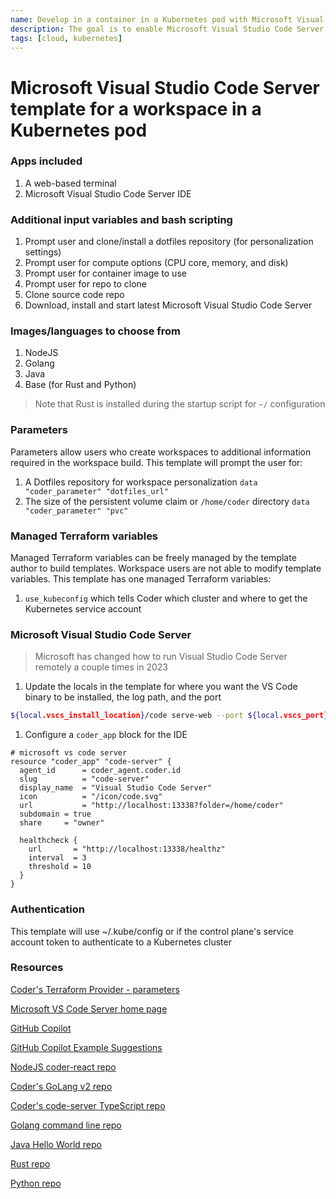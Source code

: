 ```yaml
---
name: Develop in a container in a Kubernetes pod with Microsoft Visual Studio Code Server
description: The goal is to enable Microsoft Visual Studio Code Server (VS Code in a browser) 
tags: [cloud, kubernetes]
---
```


# Microsoft Visual Studio Code Server template for a workspace in a Kubernetes pod

### Apps included

1. A web-based terminal
1. Microsoft Visual Studio Code Server IDE

### Additional input variables and bash scripting

1. Prompt user and clone/install a dotfiles repository (for personalization settings)
1. Prompt user for compute options (CPU core, memory, and disk)
1. Prompt user for container image to use
1. Prompt user for repo to clone
1. Clone source code repo
1. Download, install and start latest Microsoft Visual Studio Code Server

### Images/languages to choose from

1. NodeJS
1. Golang
1. Java
1. Base (for Rust and Python)

> Note that Rust is installed during the startup script for `~/` configuration

### Parameters

Parameters allow users who create workspaces to additional information required in the workspace build. This template will prompt the user for:

1. A Dotfiles repository for workspace personalization `data "coder_parameter" "dotfiles_url"`
2. The size of the persistent volume claim or `/home/coder` directory `data "coder_parameter" "pvc"`

### Managed Terraform variables

Managed Terraform variables can be freely managed by the template author to build templates. Workspace users are not able to modify template variables. This template has one managed Terraform variables:

1. `use_kubeconfig` which tells Coder which cluster and where to get the Kubernetes service account

### Microsoft Visual Studio Code Server

> Microsoft has changed how to run Visual Studio Code Server remotely a couple times in 2023

1. Update the locals in the template for where you want the VS Code binary to be installed, the log path, and the port

```sh
${local.vscs_install_location}/code serve-web --port ${local.vscs_port} --without-connection-token --accept-server-license-terms --extensions-dir /home/coder/.vscode-server/extensions --log debug >${local.vscs_log_path} 2>&1 
```

1. Configure a `coder_app` block for the IDE

```hcl
# microsoft vs code server
resource "coder_app" "code-server" {
  agent_id      = coder_agent.coder.id
  slug          = "code-server"  
  display_name  = "Visual Studio Code Server"
  icon          = "/icon/code.svg"
  url           = "http://localhost:13338?folder=/home/coder"
  subdomain = true
  share     = "owner"

  healthcheck {
    url       = "http://localhost:13338/healthz"
    interval  = 3
    threshold = 10
  }  
}
```

### Authentication

This template will use ~/.kube/config or if the control plane's service account token to authenticate to a Kubernetes cluster

### Resources

[Coder's Terraform Provider - parameters](https://registry.terraform.io/providers/coder/coder/latest/docs/data-sources/parameter)

[Microsoft VS Code Server home page](https://code.visualstudio.com/docs/remote/vscode-server)

[GitHub Copilot](https://github.com/features/copilot)

[GitHub Copilot Example Suggestions](https://docs.github.com/en/copilot/getting-started-with-github-copilot?tool=vscode)

[NodeJS coder-react repo](https://github.com/mark-theshark/coder-react)

[Coder's GoLang v2 repo](https://github.com/coder/coder)

[Coder's code-server TypeScript repo](https://github.com/coder/code-server)

[Golang command line repo](https://github.com/sharkymark/commissions)

[Java Hello World repo](https://github.com/sharkymark/java_helloworld)

[Rust repo](https://github.com/sharkymark/rust-hw)

[Python repo](https://github.com/sharkymark/python_commissions)

